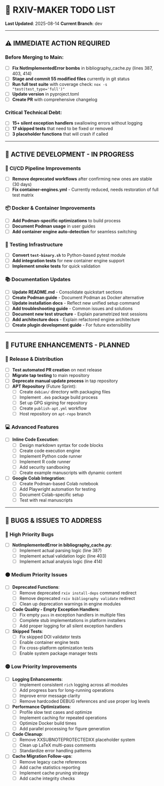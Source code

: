 # 📝 RXIV-MAKER TODO LIST

**Last Updated**: 2025-08-14
**Current Branch**: dev

---

## ⚠️ IMMEDIATE ACTION REQUIRED

### **Before Merging to Main**:
- [ ] **Fix NotImplementedError bombs** in bibliography_cache.py (lines 387, 403, 414)
- [ ] **Stage and commit 55 modified files** currently in git status
- [ ] **Run full test suite** with coverage check: `nox -s "test(test_type='full')"`
- [ ] **Update version** in pyproject.toml
- [ ] **Create PR** with comprehensive changelog

### **Critical Technical Debt**:
- [ ] **15+ silent exception handlers** swallowing errors without logging
- [ ] **17 skipped tests** that need to be fixed or removed
- [ ] **3 placeholder functions** that will crash if called

---

## 🚧 ACTIVE DEVELOPMENT - IN PROGRESS

### 🔄 **CI/CD Pipeline Improvements**
- [ ] **Remove deprecated workflows** after confirming new ones are stable (30 days)
- [ ] **Fix container-engines.yml** - Currently reduced, needs restoration of full test matrix

### 📦 **Docker & Container Improvements**
- [ ] **Add Podman-specific optimizations** to build process
- [ ] **Document Podman usage** in user guides
- [ ] **Add container engine auto-detection** for seamless switching

### 🧪 **Testing Infrastructure**
- [ ] **Convert `test-binary.sh`** to Python-based pytest module
- [ ] **Add integration tests** for new container engine support
- [ ] **Implement smoke tests** for quick validation

### 📚 **Documentation Updates**
- [ ] **Update README.md** - Consolidate quickstart sections
- [ ] **Create Podman guide** - Document Podman as Docker alternative
- [ ] **Update installation docs** - Reflect new unified setup command
- [ ] **Add troubleshooting guide** - Common issues and solutions
- [ ] **Document new test structure** - Explain parametrized test sessions
- [ ] **Add architecture docs** - Explain refactored engine architecture
- [ ] **Create plugin development guide** - For future extensibility

---

## 🔮 FUTURE ENHANCEMENTS - PLANNED

### 🚀 **Release & Distribution**
- [ ] **Test automated PR creation** on next release
- [ ] **Migrate tap testing** to main repository
- [ ] **Deprecate manual update process** in tap repository
- [ ] **APT Repository** (Future Sprint):
    - [ ] Create `debian/` directory with packaging files
    - [ ] Implement `.deb` package build process
    - [ ] Set up GPG signing for repository
    - [ ] Create `publish-apt.yml` workflow
    - [ ] Host repository on `apt-repo` branch

### 💻 **Advanced Features**
- [ ] **Inline Code Execution**:
    - [ ] Design markdown syntax for code blocks
    - [ ] Create code execution engine
    - [ ] Implement Python code runner
    - [ ] Implement R code runner
    - [ ] Add security sandboxing
    - [ ] Create example manuscripts with dynamic content
- [ ] **Google Colab Integration**:
    - [ ] Create Podman-based Colab notebook
    - [ ] Add Playwright automation for testing
    - [ ] Document Colab-specific setup
    - [ ] Test with real manuscripts

---

## 🐛 BUGS & ISSUES TO ADDRESS

### 🔴 **High Priority Bugs**
- [ ] **NotImplementedError in bibliography_cache.py**:
    - [ ] Implement actual parsing logic (line 387)
    - [ ] Implement actual validation logic (line 403)
    - [ ] Implement actual analysis logic (line 414)

### 🟠 **Medium Priority Issues**
- [ ] **Deprecated Functions**:
    - [ ] Remove deprecated `rxiv install-deps` command redirect
    - [ ] Remove deprecated `rxiv bibliography validate` redirect
    - [ ] Clean up deprecation warnings in engine modules
- [ ] **Code Quality - Empty Exception Handlers**:
    - [ ] Fix empty `pass` in exception handlers in multiple files
    - [ ] Complete stub implementations in platform installers
    - [ ] Add proper logging for all silent exception handlers
- [ ] **Skipped Tests**:
    - [ ] Fix skipped DOI validator tests
    - [ ] Enable container engine tests
    - [ ] Fix cross-platform optimization tests
    - [ ] Enable system package manager tests

### 🟡 **Low Priority Improvements**
- [ ] **Logging Enhancements**:
    - [ ] Implement consistent `rich` logging across all modules
    - [ ] Add progress bars for long-running operations
    - [ ] Improve error message clarity
    - [ ] Remove hardcoded DEBUG references and use proper log levels
- [ ] **Performance Optimizations**:
    - [ ] Profile slow test cases and optimize
    - [ ] Implement caching for repeated operations
    - [ ] Optimize Docker build times
    - [ ] Add parallel processing for figure generation
- [ ] **Code Cleanup**:
    - [ ] Remove XXSUBNOTEPROTECTEDXX placeholder system
    - [ ] Clean up LaTeX multi-pass comments
    - [ ] Standardize error handling patterns
- [ ] **Cache Migration Follow-ups**:
    - [ ] Remove legacy cache references
    - [ ] Add cache statistics reporting
    - [ ] Implement cache pruning strategy
    - [ ] Add cache integrity checks

